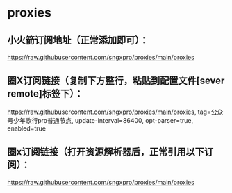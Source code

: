 # proxies

## 小火箭订阅地址（正常添加即可）：<br>

https://raw.githubusercontent.com/sngxpro/proxies/main/proxies

## 圈X订阅链接（复制下方整行，粘贴到配置文件[sever remote]标签下）：<br>

https://raw.githubusercontent.com/sngxpro/proxies/main/proxies, tag=公众号少年歌行pro普通节点, update-interval=86400, opt-parser=true, enabled=true

## 圈x订阅链接（打开资源解析器后，正常引用以下订阅）：<br>

https://raw.githubusercontent.com/sngxpro/proxies/main/proxies

